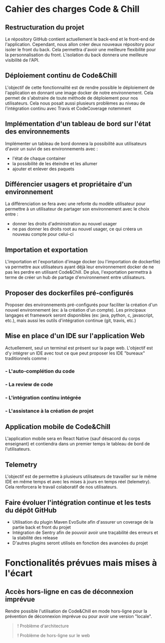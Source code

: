 # Cahier des charges Code & Chill



## Restructuration du projet

Le répository GitHub contient actuellement le back-end et le front-end de l'application. Cependant, nous allon créer deux nouveaux répository pour isoler le front du back. Cela permettra d'avoir une meilleure flexibilité pour la personnalisation du front. L'isolation du back donnera une meilleure visibilité de l'API.



## Déploiement continu de Code&Chill

L'objectif de cette fonctionnalité est de rendre possible le déploiement de l'application en donnant une image docker de notre environnement. Cela permet de s'abstraire de toute méthode de déploiement pour nos utilisateurs. Cela nous posait aussi plusieurs problèmes au niveau de l'intégration continu avec Travis et CodeCoverage notemment



## Implémentation d'un tableau de bord sur l'état des environnements

Implémenter un tableau de bord donnera la possibilité aux utilisateurs d'avoir un suivi de ses environnements avec :

- l'état de chaque container
- la possibilité de les éteindre et les allumer
- ajouter et enlever des paquets



## Différencier usagers et propriétaire d'un environnement

La différenciation se fera avec une refonte du modèle utilisateur pour permettre à un utilisateur de partager son environnement avec le choix entre :

- donner les droits d'administration au nouvel usager
- ne pas donner les droits root au nouvel usager, ce qui créera un nouveau compte pour celui-ci



## Importation et exportation

L'importation et l'exportation d'image docker (ou l'importation de dockerfile) va permettre aux utilisateurs ayant déjà leur environnement docker de ne pas les perdre en utilisant Code&Chill. De plus, l'exportation permettra à terme de créer un hub de partage d'environnement entre utilisateurs.



## Proposer des dockerfiles pré-configurés

Proposer des environnements pré-configurés pour faciliter la création d'un nouvel environnement (ex: à la création d'un compte). Les principaux langages et framework seront disponibles (ex: java, python, c, javascript, etc.), mais aussi les outils d'intégration continue (git, travis, etc.)



## Mise en place d'un IDE sur l'application Web

Actuellement, seul un terminal est présent sur la page web. L'objectif est d'y intégrer un IDE avec tout ce que peut proposer les IDE "bureaux" traditionnels comme :

### - L'auto-complétion du code

### - La review de code

### - L'intégration continu intégrée

### - L'assistance à la création de projet



## Application mobile de Code&Chill

L'application mobile sera en React Native (sauf désacord du corps enseignant) et contiendra dans un premier temps le tableau de bord de l'utilisateurs.



## Telemetry

L'objectif est de permettre à plusieurs utilisateurs de travailler sur le même IDE en même temps et avec les mises à jours en temps réel (telemetry). Cela renforcera le travail colaboratif de nos utilisateurs.



## Faire évoluer l'intégration continue et les tests du dépôt GitHub

- Utilisation du plugin Maven EvoSuite afin d'assurer un coverage de la partie back et front du projet
- Intégration de Sentry afin de pouvoir avoir une traçabilité des erreurs et la stabilité des release
- D'autres plugins seront utilisés en fonction des avancées du projet



# Fonctionalités prévues mais mises à l'écart

## Accès hors-ligne en cas de déconnexion imprévue

Rendre possible l'utilisation de Code&Chill en mode hors-ligne pour la prévention de déconnexion imprévue ou pour avoir une version "locale".

> ! Problème d'architecture
>
> ! Problème de hors-ligne sur le web


